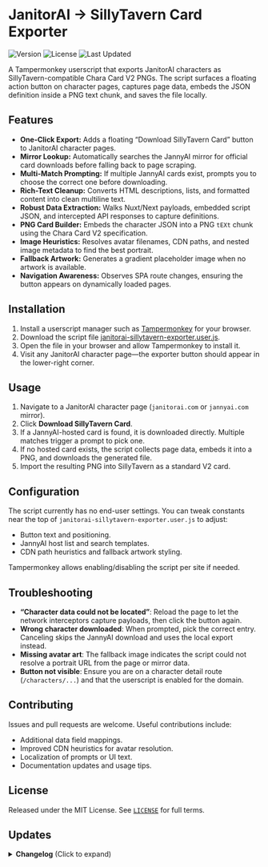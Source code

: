 # JanitorAI → SillyTavern Card Exporter

![Version](https://img.shields.io/badge/version-0.2.0-purple)
![License](https://img.shields.io/badge/license-MIT-yellow)
![Last Updated](https://img.shields.io/badge/last%20updated-2025--10--10-informational)

A Tampermonkey userscript that exports JanitorAI characters as SillyTavern-compatible Chara Card V2 PNGs. The script surfaces a floating action button on character pages, captures page data, embeds the JSON definition inside a PNG text chunk, and saves the file locally.

## Features

- **One-Click Export:** Adds a floating “Download SillyTavern Card” button to JanitorAI character pages.
- **Mirror Lookup:** Automatically searches the JannyAI mirror for official card downloads before falling back to page scraping.
- **Multi-Match Prompting:** If multiple JannyAI cards exist, prompts you to choose the correct one before downloading.
- **Rich-Text Cleanup:** Converts HTML descriptions, lists, and formatted content into clean multiline text.
- **Robust Data Extraction:** Walks Nuxt/Next payloads, embedded script JSON, and intercepted API responses to capture definitions.
- **PNG Card Builder:** Embeds the character JSON into a PNG `tEXt` chunk using the Chara Card V2 specification.
- **Image Heuristics:** Resolves avatar filenames, CDN paths, and nested image metadata to find the best portrait.
- **Fallback Artwork:** Generates a gradient placeholder image when no artwork is available.
- **Navigation Awareness:** Observes SPA route changes, ensuring the button appears on dynamically loaded pages.

## Installation

1. Install a userscript manager such as [Tampermonkey](https://www.tampermonkey.net/) for your browser.
2. Download the script file [janitorai-sillytavern-exporter.user.js](https://github.com/cwlum/janitorai-sillytavern-exporter/raw/master/janitorai-sillytavern-exporter.user.js).
4. Open the file in your browser and allow Tampermonkey to install it.
5. Visit any JanitorAI character page—the exporter button should appear in the lower-right corner.

## Usage

1. Navigate to a JanitorAI character page (`janitorai.com` or `jannyai.com` mirror).
2. Click **Download SillyTavern Card**.
3. If a JannyAI-hosted card is found, it is downloaded directly. Multiple matches trigger a prompt to pick one.
4. If no hosted card exists, the script collects page data, embeds it into a PNG, and downloads the generated file.
5. Import the resulting PNG into SillyTavern as a standard V2 card.

## Configuration

The script currently has no end-user settings. You can tweak constants near the top of `janitorai-sillytavern-exporter.user.js` to adjust:

- Button text and positioning.
- JannyAI host list and search templates.
- CDN path heuristics and fallback artwork styling.

Tampermonkey allows enabling/disabling the script per site if needed.

## Troubleshooting

- **“Character data could not be located”**: Reload the page to let the network interceptors capture payloads, then click the button again.
- **Wrong character downloaded**: When prompted, pick the correct entry. Canceling skips the JannyAI download and uses the local export instead.
- **Missing avatar art**: The fallback image indicates the script could not resolve a portrait URL from the page or mirror data.
- **Button not visible**: Ensure you are on a character detail route (`/characters/...`) and that the userscript is enabled for the domain.

## Contributing

Issues and pull requests are welcome. Useful contributions include:

- Additional data field mappings.
- Improved CDN heuristics for avatar resolution.
- Localization of prompts or UI text.
- Documentation updates and usage tips.

## License

Released under the MIT License. See [`LICENSE`](../LICENSE) for full terms.

## Updates
<details>
<summary><strong>Changelog</strong> (Click to expand)</summary>
<hr/>

**v0.2.0**

- Added automatic lookup of matching cards on `jannyai.com` with prompt-based selection when multiple matches exist.
- Expanded CDN heuristics to resolve avatar filenames, nested media objects, and alternate storage paths.
- Normalized HTML-rich descriptions and greetings into clean plaintext for V2 card fields.
- Hardened network fetch helpers with credential-aware fallbacks.

**v0.1.0**

- Initial release with SPA-aware export button, Chara Card V2 PNG generator, and fallback artwork rendering.

</details>
